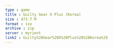 ```yaml
---
type : game
title : Guilty Gear X Plus (Korea)
size : 473.7 M
format : iso
archive : zip
server : myrient
link2 : Guilty%20Gear%20X%20Plus%20%28Korea%29
---
```

